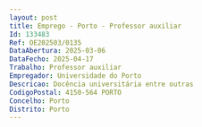 ```yaml
--- 
layout: post
title: Emprego - Porto - Professor auxiliar
Id: 133483
Ref: OE202503/0135
DataAbertura: 2025-03-06
DataFecho: 2025-04-17
Trabalho: Professor auxiliar
Empregador: Universidade do Porto
Descricao: Docência universitária entre outras
CodigoPostal: 4150-564 PORTO
Concelho: Porto
Distrito: Porto
--- 
```

